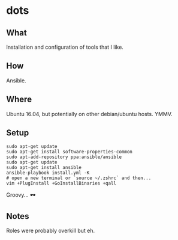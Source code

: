 # dots
## What
Installation and configuration of tools that I like.
## How
Ansible.
## Where
Ubuntu 16.04, but potentially on other debian/ubuntu hosts. YMMV.
## Setup
```
sudo apt-get update
sudo apt-get install software-properties-common
sudo apt-add-repository ppa:ansible/ansible
sudo apt-get update
sudo apt-get install ansible
ansible-playbook install.yml -K
# open a new terminal or `source ~/.zshrc` and then...
vim +PlugInstall +GoInstallBinaries +qall
```
Groovy... 🕶️
## Notes
Roles were probably overkill but eh.
